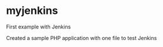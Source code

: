 # myjenkins
First example with Jenkins


Created a sample PHP application with one file to test Jenkins
